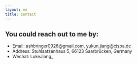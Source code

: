 ```yaml
---
layout: me
title: Contact
---
```


## You could reach out to me by:

* Email: ashbringer0926@gmail.com, yukun.jiang@cispa.de
* Address: Stuhlsatzenhaus 5, 66123 Saarbrücken, Germany
* Wechat: LukeJiang_
